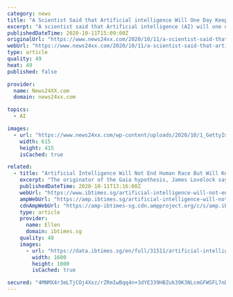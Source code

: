 ```yaml
---
category: news
title: "A Scientist Said that Artificial intelligence Will One Day Keep Human Beings"
excerpt: "A scientist said that Artificial intelligence (AI) will one day keep human beings around in the same way we keep"
publishedDateTime: 2020-10-11T15:09:00Z
originalUrl: "https://www.news24xx.com/2020/10/11/a-scientist-said-that-artificial-intelligence-will-one-day-keep-human-beings/"
webUrl: "https://www.news24xx.com/2020/10/11/a-scientist-said-that-artificial-intelligence-will-one-day-keep-human-beings/"
type: article
quality: 49
heat: 49
published: false

provider:
  name: News24XX.com
  domain: news24xx.com

topics:
  - AI

images:
  - url: "https://www.news24xx.com/wp-content/uploads/2020/10/1_GettyImages-527854644.jpg"
    width: 615
    height: 415
    isCached: true

related:
  - title: "Artificial Intelligence Will Not End Human Race But Will Keep Us as Pets, Scientist Says"
    excerpt: "The originator of the Gaia hypothesis, James Lovelock says super-intelligent AI overtake humans in the future but will work with us to save Earth from climate change"
    publishedDateTime: 2020-10-11T13:16:00Z
    webUrl: "https://www.ibtimes.sg/artificial-intelligence-will-not-end-human-race-will-keep-us-pets-scientist-says-52402"
    ampWebUrl: "https://amp.ibtimes.sg/artificial-intelligence-will-not-end-human-race-will-keep-us-pets-scientist-says-52402"
    cdnAmpWebUrl: "https://amp-ibtimes-sg.cdn.ampproject.org/c/s/amp.ibtimes.sg/artificial-intelligence-will-not-end-human-race-will-keep-us-pets-scientist-says-52402"
    type: article
    provider:
      name: Ellen
      domain: ibtimes.sg
    quality: 48
    images:
      - url: "https://data.ibtimes.sg/en/full/31511/artificial-intelligence.jpg"
        width: 1600
        height: 1000
        isCached: true

secured: "4MNMX4r3mLTjCOj4Xxz/rZRmIwBqq4n+3dYE339HBZuk39K3NLcmGFWSFL7nD//r1FRZYSZAXaVQr9k4I0QKjxrYCGALMRAr/D5iSFxiBwU0I8VBJ0OVc0Hs0M20TWZFDhMl2Sf7bJF/CgKLrIvBDKiLd0+GsDaB5vDGfn8sFVVzMlrQ+sSF2+fZwaHA02qRL7nMDsSofQnprGgFy3byGzqxiy9GOUZX3GoKCmfxLFQwbWPDAvIdjY1Ie98Kf9x1oRX0M24aW5BcSeq2XLw0NYGIOVlaH3fVTXUx9yjIyFXDqvUt7s3Lxy2ndAZwEHGOvdLIPU/EHK9Bgf460xQRpGHWaBx8REfy65L9O5EUt+w=;ICxH0ejWEM2eWS57zU5gVw=="
---
```


